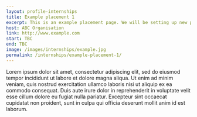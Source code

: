 ```yaml
---
layout: profile-internships
title: Example placement 1
excerpt: This is an example placement page. We will be setting up new placement pages soon!
host: ABC Organisation
link: http://www.example.com
start: TBC
end: TBC
image: /images/internships/example.jpg
permalink: /internships/example-placement-1/
---
```


Lorem ipsum dolor sit amet, consectetur adipiscing elit, sed do eiusmod tempor incididunt ut labore et dolore magna aliqua. Ut enim ad minim veniam, quis nostrud exercitation ullamco laboris nisi ut aliquip ex ea commodo consequat. Duis aute irure dolor in reprehenderit in voluptate velit esse cillum dolore eu fugiat nulla pariatur. Excepteur sint occaecat cupidatat non proident, sunt in culpa qui officia deserunt mollit anim id est laborum.
